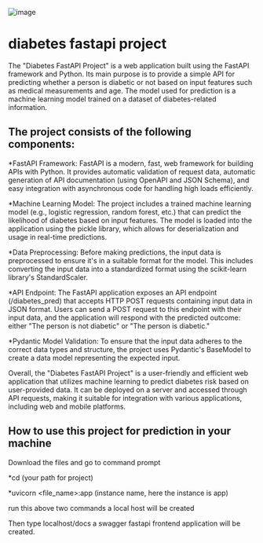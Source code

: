 ![image](https://d2jx2rerrg6sh3.cloudfront.net/images/Article_Images/ImageForArticle_22744_16565132428524067.jpg)
# diabetes fastapi project
The "Diabetes FastAPI Project" is a web application built using the FastAPI framework and Python. Its main purpose is to provide a simple API for predicting whether a person is diabetic or not based on input features such as medical measurements and age. The model used for prediction is a machine learning model trained on a dataset of diabetes-related information.

## The project consists of the following components:

*FastAPI Framework: FastAPI is a modern, fast, web framework for building APIs with Python. It provides automatic validation of request data, automatic generation of API documentation (using OpenAPI and JSON Schema), and easy integration with asynchronous code for handling high loads efficiently.

*Machine Learning Model: The project includes a trained machine learning model (e.g., logistic regression, random forest, etc.) that can predict the likelihood of diabetes based on input features. The model is loaded into the application using the pickle library, which allows for deserialization and usage in real-time predictions.

*Data Preprocessing: Before making predictions, the input data is preprocessed to ensure it's in a suitable format for the model. This includes converting the input data into a standardized format using the scikit-learn library's StandardScaler.

*API Endpoint: The FastAPI application exposes an API endpoint (/diabetes_pred) that accepts HTTP POST requests containing input data in JSON format. Users can send a POST request to this endpoint with their input data, and the application will respond with the predicted outcome: either "The person is not diabetic" or "The person is diabetic."

*Pydantic Model Validation: To ensure that the input data adheres to the correct data types and structure, the project uses Pydantic's BaseModel to create a data model representing the expected input.

Overall, the "Diabetes FastAPI Project" is a user-friendly and efficient web application that utilizes machine learning to predict diabetes risk based on user-provided data. It can be deployed on a server and accessed through API requests, making it suitable for integration with various applications, including web and mobile platforms.

## How to use this project for prediction in your machine
Download the files and go to command prompt

*cd (your path for project)

*uvicorn <file_name>:app  (instance name, here the instance is app)

run this above two commands a local host will be created  

Then type localhost/docs a swagger fastapi frontend application will be created. 
